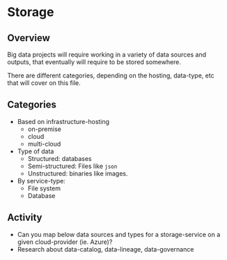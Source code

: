 # Storage

## Overview

Big data projects will require working in a variety of data sources and outputs, that eventually will require to be stored somewhere.

There are different categories, depending on the hosting, data-type, etc that will cover on this file.

## Categories

- Based on infrastructure-hosting
  - on-premise
  - cloud
  - multi-cloud
- Type of data
  - Structured: databases
  - Semi-structured: Files like `json` 
  - Unstructured: binaries like images.
- By service-type:
  - File system
  - Database

## Activity

- Can you map below data sources and types for a storage-service on a given cloud-provider (ie. Azure)?
- Research about data-catalog, data-lineage, data-governance 
